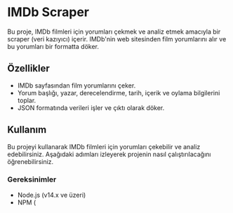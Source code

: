 # IMDb Scraper

Bu proje, IMDb filmleri için yorumları çekmek ve analiz etmek amacıyla bir scraper (veri kazıyıcı) içerir. IMDb'nin web sitesinden film yorumlarını alır ve bu yorumları bir formatta döker.

## Özellikler
- IMDb sayfasından film yorumlarını çeker.
- Yorum başlığı, yazar, derecelendirme, tarih, içerik ve oylama bilgilerini toplar.
- JSON formatında verileri işler ve çıktı olarak döker.

## Kullanım

Bu projeyi kullanarak IMDb filmleri için yorumları çekebilir ve analiz edebilirsiniz. Aşağıdaki adımları izleyerek projenin nasıl çalıştırılacağını öğrenebilirsiniz.

### Gereksinimler
- Node.js (v14.x ve üzeri)
- NPM (
